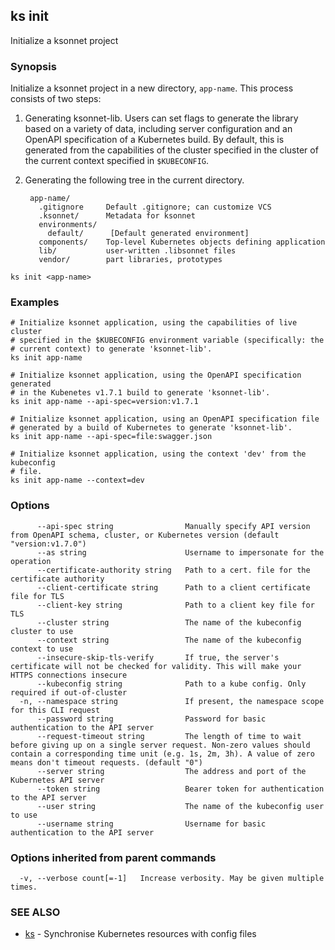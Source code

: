 ## ks init

Initialize a ksonnet project

### Synopsis


Initialize a ksonnet project in a new directory, `app-name`. This process
consists of two steps:

1. Generating ksonnet-lib. Users can set flags to generate the library based on
   a variety of data, including server configuration and an OpenAPI
   specification of a Kubernetes build. By default, this is generated from the
   capabilities of the cluster specified in the cluster of the current context
   specified in `$KUBECONFIG`.
2. Generating the following tree in the current directory.

        app-name/
          .gitignore     Default .gitignore; can customize VCS
          .ksonnet/      Metadata for ksonnet
          environments/
            default/      [Default generated environment]
          components/    Top-level Kubernetes objects defining application
          lib/           user-written .libsonnet files
          vendor/        part libraries, prototypes


```
ks init <app-name>
```

### Examples

```
# Initialize ksonnet application, using the capabilities of live cluster
# specified in the $KUBECONFIG environment variable (specifically: the
# current context) to generate 'ksonnet-lib'.
ks init app-name

# Initialize ksonnet application, using the OpenAPI specification generated
# in the Kubenetes v1.7.1 build to generate 'ksonnet-lib'.
ks init app-name --api-spec=version:v1.7.1

# Initialize ksonnet application, using an OpenAPI specification file
# generated by a build of Kubernetes to generate 'ksonnet-lib'.
ks init app-name --api-spec=file:swagger.json

# Initialize ksonnet application, using the context 'dev' from the kubeconfig
# file.
ks init app-name --context=dev
```

### Options

```
      --api-spec string                Manually specify API version from OpenAPI schema, cluster, or Kubernetes version (default "version:v1.7.0")
      --as string                      Username to impersonate for the operation
      --certificate-authority string   Path to a cert. file for the certificate authority
      --client-certificate string      Path to a client certificate file for TLS
      --client-key string              Path to a client key file for TLS
      --cluster string                 The name of the kubeconfig cluster to use
      --context string                 The name of the kubeconfig context to use
      --insecure-skip-tls-verify       If true, the server's certificate will not be checked for validity. This will make your HTTPS connections insecure
      --kubeconfig string              Path to a kube config. Only required if out-of-cluster
  -n, --namespace string               If present, the namespace scope for this CLI request
      --password string                Password for basic authentication to the API server
      --request-timeout string         The length of time to wait before giving up on a single server request. Non-zero values should contain a corresponding time unit (e.g. 1s, 2m, 3h). A value of zero means don't timeout requests. (default "0")
      --server string                  The address and port of the Kubernetes API server
      --token string                   Bearer token for authentication to the API server
      --user string                    The name of the kubeconfig user to use
      --username string                Username for basic authentication to the API server
```

### Options inherited from parent commands

```
  -v, --verbose count[=-1]   Increase verbosity. May be given multiple times.
```

### SEE ALSO
* [ks](ks.md)	 - Synchronise Kubernetes resources with config files


